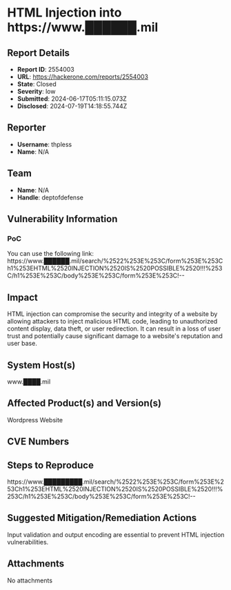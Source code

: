 # HTML Injection into https://www.██████.mil

## Report Details
- **Report ID**: 2554003
- **URL**: https://hackerone.com/reports/2554003
- **State**: Closed
- **Severity**: low
- **Submitted**: 2024-06-17T05:11:15.073Z
- **Disclosed**: 2024-07-19T14:18:55.744Z

## Reporter
- **Username**: thpless
- **Name**: N/A

## Team
- **Name**: N/A
- **Handle**: deptofdefense

## Vulnerability Information
### PoC

You can use the following link:
https://www.██████.mil/search/%2522%253E%253C/form%253E%253Ch1%253EHTML%2520INJECTION%2520IS%2520POSSIBLE%2520!!!%253C/h1%253E%253C/body%253E%253C/form%253E%253C!--

## Impact

HTML injection can compromise the security and integrity of a website by allowing attackers to inject malicious HTML code, leading to unauthorized content display, data theft, or user redirection. It can result in a loss of user trust and potentially cause significant damage to a website's reputation and user base.

## System Host(s)
www.████.mil

## Affected Product(s) and Version(s)
Wordpress Website

## CVE Numbers


## Steps to Reproduce
https://www.█████████.mil/search/%2522%253E%253C/form%253E%253Ch1%253EHTML%2520INJECTION%2520IS%2520POSSIBLE%2520!!!%253C/h1%253E%253C/body%253E%253C/form%253E%253C!--

## Suggested Mitigation/Remediation Actions
Input validation and output encoding are essential to prevent HTML injection vulnerabilities.



## Attachments
No attachments

